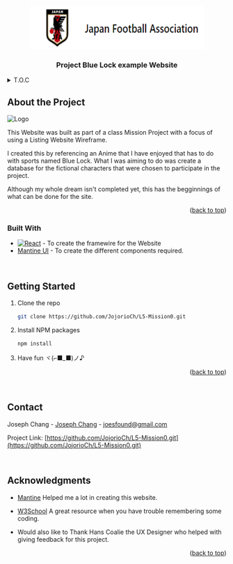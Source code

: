 <a name="readme-top"></a>

<div align="center">
  <a href="https://github.com/JojorioCh/L5-Mission0">
    <img src="src/components/images/JFALogo2.png" alt="Logo" width="400" height="100">
  </a>
<h3 align="center">Project Blue Lock example Website</h3>
</div>
<details>
<summary>T.O.C</summary>
<ol>
   <li>
      <a href="#about-the-project">About The Project</a>
      <ul>
        <li><a href="#built-with">Built With</a></li>
      </ul>
    </li>
    <li>
      <a href="#getting-started">Getting Started</a>
    </li>
    <li><a href="#contact">Contact</a></li>
    <li><a href="#acknowledgments">Acknowledgments</a></li>
  </ol>
</details>

## About the Project

<img src="/src/components/images/bluelockss.png" alt="Logo">

This Website was built as part of a class Mission Project with a focus of using a Listing Website Wireframe. 

I created this by referencing an Anime that I have enjoyed that has to do with sports named Blue Lock. What I was aiming to do was create a database for the fictional characters that were chosen to participate in the project.

Although my whole dream isn't completed yet, this has the begginnings of what can be done for the site. 

<p align="right">(<a href="#readme-top">back to top</a>)</p>

### Built With

- [![React][React.js]][React-url] - To create the framewire for the Website
- [Mantine UI](https://mantine.dev) - To create the different components required.

<br />

## Getting Started

1. Clone the repo
   ```sh
   git clone https://github.com/JojorioCh/L5-Mission0.git
   ```
2. Install NPM packages
   ```sh
   npm install
   ```
3. Have fun ヾ(⌐■_■)ノ♪

<p align="right">(<a href="#readme-top">back to top</a>)</p>

<br/>

## Contact

Joseph Chang - [Joseph Chang](https://www.linkedin.com/in/joseph-chang-b25977144/) - joesfound@gmail.com

Project Link: [https://github.com/JojorioCh/L5-Mission0.git](https://github.com/JojorioCh/L5-Mission0.git)

<br />

## Acknowledgments

- [Mantine](https://mantine.dev/) Helped me a lot in creating this website.

- [W3School](https://www.w3schools.com/) A great resource when you have trouble remembering some coding.

- Would also like to Thank Hans Coalie the UX Designer who helped with giving feedback for this project.

<p align="right">(<a href="#readme-top">back to top</a>)</p>

<!-- MARKDOWN LINKS & IMAGES -->
<!-- https://www.markdownguide.org/basic-syntax/#reference-style-links -->

[React.js]: https://img.shields.io/badge/React-20232A?style=for-the-badge&logo=react&logoColor=61DAFB
[React-url]: https://reactjs.org/
